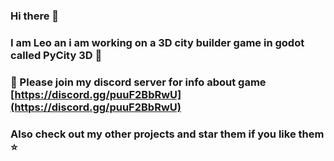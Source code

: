 ### Hi there 👋
### I am Leo an i am working on a 3D city builder game in godot called PyCity 3D 🌆
### 💬 Please join my discord server for info about game [https://discord.gg/puuF2BbRwU](https://discord.gg/puuF2BbRwU)
### Also check out my other projects and star them if you like them ⭐
